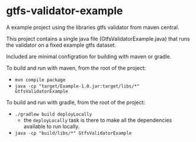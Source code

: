 # gtfs-validator-example
A example project using the libraries gtfs validator from maven central.

This project contains a single java file (GtfsValidatorExample.java) that runs the validator on a fixed example gtfs dataset.

Included are minimal configration for building with maven or gradle.

To build and run with maven, from the root of the project:

- `mvn compile package`
- `java -cp "target/Example-1.0.jar:target/libs/*" GtfsValidatorExample`

To build and run with gradle, from the root of the project:

- `./gradlew build deployLocally`
  - the `deployLocally` task is there to make all the dependencies available to run locally.
- `java -cp "build/libs/*" GtfsValidatorExample` 

 



